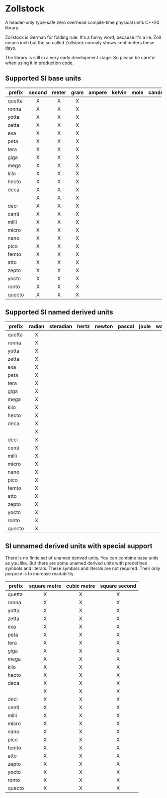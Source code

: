 # Zollstock
A header-only type-safe zero overhead compile-time physical units C++20 library.

Zollstock is German for folding rule. It's a funny word, because it's a lie. Zoll means inch but the
so called Zollstock normaly shows centimeters these days.

The library is still in a very early development stage. So please be careful when using it in
production code.

## Supported SI base units

| prefix | second | meter | gram | ampere | kelvin | mole | candela |
|--------|:------:|:-----:|:----:|:------:|:------:|:----:|:-------:|
| quetta |    X   |   X   |   X  |        |        |      |         |
| ronna  |    X   |   X   |   X  |        |        |      |         |
| yotta  |    X   |   X   |   X  |        |        |      |         |
| zetta  |    X   |   X   |   X  |        |        |      |         |
| exa    |    X   |   X   |   X  |        |        |      |         |
| peta   |    X   |   X   |   X  |        |        |      |         |
| tera   |    X   |   X   |   X  |        |        |      |         |
| giga   |    X   |   X   |   X  |        |        |      |         |
| mega   |    X   |   X   |   X  |        |        |      |         |
| kilo   |    X   |   X   |   X  |        |        |      |         |
| hecto  |    X   |   X   |   X  |        |        |      |         |
| deca   |    X   |   X   |   X  |        |        |      |         |
|        |    X   |   X   |   X  |        |        |      |         |
| deci   |    X   |   X   |   X  |        |        |      |         |
| centi  |    X   |   X   |   X  |        |        |      |         |
| milli  |    X   |   X   |   X  |        |        |      |         |
| micro  |    X   |   X   |   X  |        |        |      |         |
| nano   |    X   |   X   |   X  |        |        |      |         |
| pico   |    X   |   X   |   X  |        |        |      |         |
| femto  |    X   |   X   |   X  |        |        |      |         |
| atto   |    X   |   X   |   X  |        |        |      |         |
| zepto  |    X   |   X   |   X  |        |        |      |         |
| yocto  |    X   |   X   |   X  |        |        |      |         |
| ronto  |    X   |   X   |   X  |        |        |      |         |
| quecto |    X   |   X   |   X  |        |        |      |         |

## Supported SI named derived units

| prefix | radian | steradian | hertz | newton | pascal | joule | watt | coulomb | volt |
|--------|:------:|:---------:|:-----:|:------:|:------:|:-----:|:----:|:-------:|:----:|
| quetta |    X   |           |       |        |        |       |      |         |      |
| ronna  |    X   |           |       |        |        |       |      |         |      |
| yotta  |    X   |           |       |        |        |       |      |         |      |
| zetta  |    X   |           |       |        |        |       |      |         |      |
| exa    |    X   |           |       |        |        |       |      |         |      |
| peta   |    X   |           |       |        |        |       |      |         |      |
| tera   |    X   |           |       |        |        |       |      |         |      |
| giga   |    X   |           |       |        |        |       |      |         |      |
| mega   |    X   |           |       |        |        |       |      |         |      |
| kilo   |    X   |           |       |        |        |       |      |         |      |
| hecto  |    X   |           |       |        |        |       |      |         |      |
| deca   |    X   |           |       |        |        |       |      |         |      |
|        |    X   |           |       |        |        |       |      |         |      |
| deci   |    X   |           |       |        |        |       |      |         |      |
| centi  |    X   |           |       |        |        |       |      |         |      |
| milli  |    X   |           |       |        |        |       |      |         |      |
| micro  |    X   |           |       |        |        |       |      |         |      |
| nano   |    X   |           |       |        |        |       |      |         |      |
| pico   |    X   |           |       |        |        |       |      |         |      |
| femto  |    X   |           |       |        |        |       |      |         |      |
| atto   |    X   |           |       |        |        |       |      |         |      |
| zepto  |    X   |           |       |        |        |       |      |         |      |
| yocto  |    X   |           |       |        |        |       |      |         |      |
| ronto  |    X   |           |       |        |        |       |      |         |      |
| quecto |    X   |           |       |        |        |       |      |         |      |

## SI unnamed derived units with special support

There is no finite set of unamed derived units. You can combine base units as you like. But there
are some unamed derived units with predefined symbols and literals. These symbols and literals
are not required. Their only purpose is to increase readability.

| prefix | square metre | cubic metre | square second |
|--------|:------------:|:-----------:|:-------------:|
| quetta |       X      |      X      |       X       |
| ronna  |       X      |      X      |       X       |
| yotta  |       X      |      X      |       X       |
| zetta  |       X      |      X      |       X       |
| exa    |       X      |      X      |       X       |
| peta   |       X      |      X      |       X       |
| tera   |       X      |      X      |       X       |
| giga   |       X      |      X      |       X       |
| mega   |       X      |      X      |       X       |
| kilo   |       X      |      X      |       X       |
| hecto  |       X      |      X      |       X       |
| deca   |       X      |      X      |       X       |
|        |       X      |      X      |       X       |
| deci   |       X      |      X      |       X       |
| centi  |       X      |      X      |       X       |
| milli  |       X      |      X      |       X       |
| micro  |       X      |      X      |       X       |
| nano   |       X      |      X      |       X       |
| pico   |       X      |      X      |       X       |
| femto  |       X      |      X      |       X       |
| atto   |       X      |      X      |       X       |
| zepto  |       X      |      X      |       X       |
| yocto  |       X      |      X      |       X       |
| ronto  |       X      |      X      |       X       |
| quecto |       X      |      X      |       X       |
